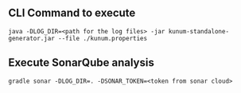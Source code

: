 
## CLI Command to execute
```
java -DLOG_DIR=<path for the log files> -jar kunum-standalone-generator.jar --file ./kunum.properties
```


## Execute SonarQube analysis

```
gradle sonar -DLOG_DIR=. -DSONAR_TOKEN=<token from sonar cloud>
```